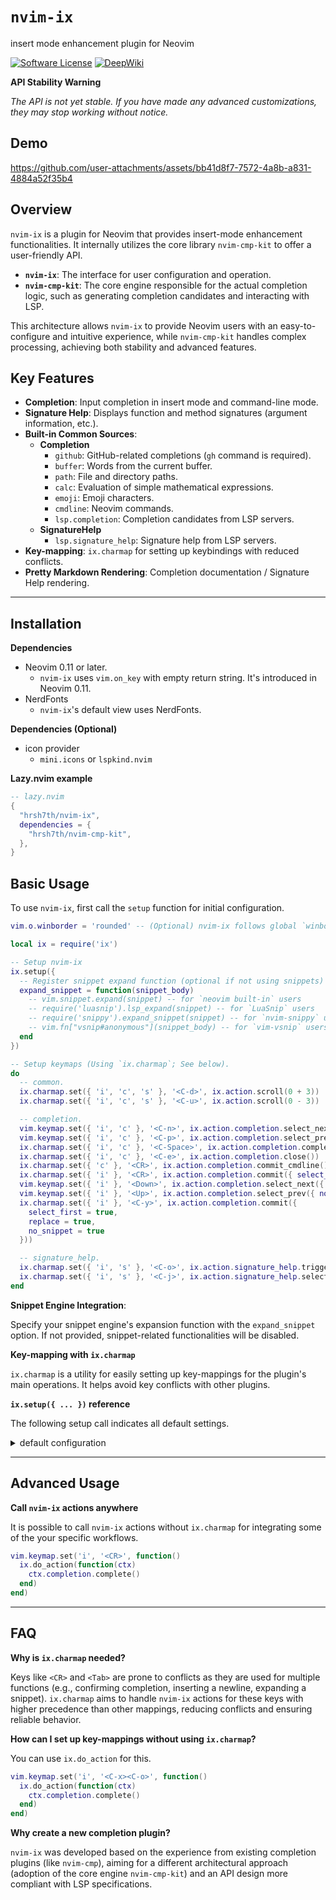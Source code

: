 # `nvim-ix`

insert mode enhancement plugin for Neovim

<a href="LICENSE.md"><img alt="Software License" src="https://img.shields.io/badge/license-Anti%20996-brightgreen.svg?style=flat-square"></a>
<a href="https://deepwiki.com/hrsh7th/nvim-ix"><img src="https://deepwiki.com/badge.svg" alt="DeepWiki"></a>

**API Stability Warning**

_The API is not yet stable. If you have made any advanced customizations, they
may stop working without notice._

## Demo

https://github.com/user-attachments/assets/bb41d8f7-7572-4a8b-a831-4884a52f35b4

## Overview

`nvim-ix` is a plugin for Neovim that provides insert-mode enhancement
functionalities. It internally utilizes the core library `nvim-cmp-kit` to offer
a user-friendly API.

- **`nvim-ix`**: The interface for user configuration and operation.
- **`nvim-cmp-kit`**: The core engine responsible for the actual completion
  logic, such as generating completion candidates and interacting with LSP.

This architecture allows `nvim-ix` to provide Neovim users with an
easy-to-configure and intuitive experience, while `nvim-cmp-kit` handles complex
processing, achieving both stability and advanced features.

## Key Features

- **Completion**: Input completion in insert mode and command-line mode.
- **Signature Help**: Displays function and method signatures (argument
  information, etc.).
- **Built-in Common Sources**:
  - **Completion**
    - `github`: GitHub-related completions (`gh` command is required).
    - `buffer`: Words from the current buffer.
    - `path`: File and directory paths.
    - `calc`: Evaluation of simple mathematical expressions.
    - `emoji`: Emoji characters.
    - `cmdline`: Neovim commands.
    - `lsp.completion`: Completion candidates from LSP servers.
  - **SignatureHelp**
    - `lsp.signature_help`: Signature help from LSP servers.
- **Key-mapping**: `ix.charmap` for setting up keybindings with reduced
  conflicts.
- **Pretty Markdown Rendering**: Completion documentation / Signature Help
  rendering.

---

## Installation

**Dependencies**

- Neovim 0.11 or later.
  - `nvim-ix` uses `vim.on_key` with empty return string. It's introduced in
    Neovim 0.11.
- NerdFonts
  - `nvim-ix`'s default view uses NerdFonts.

**Dependencies (Optional)**

- icon provider
  - `mini.icons` or `lspkind.nvim`

**Lazy.nvim example**

```lua
-- lazy.nvim
{
  "hrsh7th/nvim-ix",
  dependencies = {
    "hrsh7th/nvim-cmp-kit",
  },
}
```

## Basic Usage

To use `nvim-ix`, first call the `setup` function for initial configuration.

```lua
vim.o.winborder = 'rounded' -- (Optional) nvim-ix follows global `winborder` settings to render windows 

local ix = require('ix')

-- Setup nvim-ix
ix.setup({
  -- Register snippet expand function (optional if not using snippets)
  expand_snippet = function(snippet_body)
    -- vim.snippet.expand(snippet) -- for `neovim built-in` users
    -- require('luasnip').lsp_expand(snippet) -- for `LuaSnip` users
    -- require('snippy').expand_snippet(snippet) -- for `nvim-snippy` users
    -- vim.fn["vsnip#anonymous"](snippet_body) -- for `vim-vsnip` users
  end
})

-- Setup keymaps (Using `ix.charmap`; See below).
do
  -- common.
  ix.charmap.set({ 'i', 'c', 's' }, '<C-d>', ix.action.scroll(0 + 3))
  ix.charmap.set({ 'i', 'c', 's' }, '<C-u>', ix.action.scroll(0 - 3))

  -- completion.
  vim.keymap.set({ 'i', 'c' }, '<C-n>', ix.action.completion.select_next())
  vim.keymap.set({ 'i', 'c' }, '<C-p>', ix.action.completion.select_prev())
  ix.charmap.set({ 'i', 'c' }, '<C-Space>', ix.action.completion.complete())
  ix.charmap.set({ 'i', 'c' }, '<C-e>', ix.action.completion.close())
  ix.charmap.set({ 'c' }, '<CR>', ix.action.completion.commit_cmdline())
  ix.charmap.set({ 'i' }, '<CR>', ix.action.completion.commit({ select_first = true }))
  vim.keymap.set({ 'i' }, '<Down>', ix.action.completion.select_next({ no_insert = true }))
  vim.keymap.set({ 'i' }, '<Up>', ix.action.completion.select_prev({ no_insert = true }))
  ix.charmap.set({ 'i' }, '<C-y>', ix.action.completion.commit({
    select_first = true,
    replace = true,
    no_snippet = true
  }))

  -- signature_help.
  ix.charmap.set({ 'i', 's' }, '<C-o>', ix.action.signature_help.trigger_or_close())
  ix.charmap.set({ 'i', 's' }, '<C-j>', ix.action.signature_help.select_next())
end
```

**Snippet Engine Integration**:

Specify your snippet engine's expansion function with the `expand_snippet`
option. If not provided, snippet-related functionalities will be disabled.

**Key-mapping with `ix.charmap`**

`ix.charmap` is a utility for easily setting up key-mappings for the plugin's
main operations. It helps avoid key conflicts with other plugins.

**`ix.setup({ ... })` reference**

The following setup call indicates all default settings.

<details>

<summary>default configuration</summary>

```lua
local ix = require('nvim-ix')
ix.setup({
  ---Expand snippet function.
  ---@type nil|cmp-kit.completion.ExpandSnippet
  expand_snippet = nil,

  ---Check if macro is executing or not.
  ---@type fun(): boolean
  is_macro_executing = function()
    return vim.fn.reg_executing() ~= ''
  end,

  ---Check if macro is recording or not.
  ---@type fun(): boolean
  is_macro_recording = function()
    return vim.fn.reg_recording() ~= ''
  end,

  ---Completion configuration.
  completion = {

    ---Enable/disable auto completion.
    ---@type boolean
    auto = true,

    ---Enable/disable auto documentation.
    ---@type boolean
    auto_docs = true,

    ---Enable/disable LSP's preselect feature.
    ---@type boolean
    preselect = false,

    ---Default keyword pattern for completion.
    ---@type string
    default_keyword_pattern = require('cmp-kit.completion.ext.DefaultConfig').default_keyword_pattern,

    ---Resolve LSP's CompletionItemKind to icons.
    ---@type nil|fun(kind: cmp-kit.kit.LSP.CompletionItemKind): { [1]: string, [2]?: string }?
    icon_resolver = (function()
      local cache = {}

      local CompletionItemKindLookup = {}
      for k, v in pairs(LSP.CompletionItemKind) do
        CompletionItemKindLookup[v] = k
      end

      local lspkind = { pcall(require, 'lspkind') }
      local mini_icons = { pcall(require, 'mini.icons') }
      local function update()
        if lspkind[1] then
          return
        end
        lspkind = { pcall(require, 'lspkind') }
        if mini_icons[1] then
          return
        end
        mini_icons = { pcall(require, 'mini.icons') }
      end
      vim.api.nvim_create_autocmd({ 'BufEnter', 'CmdlineEnter' }, {
        callback = update,
      })

      -- mini.icons
      ---@param kind cmp-kit.kit.LSP.CompletionItemKind
      ---@return { [1]: string, [2]?: string }?
      return function(kind)
        kind = kind or LSP.CompletionItemKind.Text
        if lspkind[1] then
          if not cache[kind] then
            cache[kind] = { lspkind[2].symbolic(CompletionItemKindLookup[kind]), ('CmpItemKind' .. CompletionItemKindLookup[kind]) }
          end
          return cache[kind]
        end
        if mini_icons[1] then
          if not cache[kind] then
            cache[kind] = { mini_icons[2].get('lsp', CompletionItemKindLookup[kind]:lower()) }
          end
          return cache[kind]
        end
        return { '', '' }
      end
    end)(),
  },

  ---Signature help configuration.
  signature_help = {

    ---Auto trigger signature help.
    ---@type boolean
    auto = true,
  },

  ---Attach services for each per modes.
  attach = {
    ---Insert mode service initialization.
    ---NOTE: This is an advanced feature and is subject to breaking changes as the API is not yet stable.
    ---@type fun(): nil
    insert_mode = function()
      if vim.bo.buftype == 'nofile' then
        return
      end
      do
        local service = ix.get_completion_service({ recreate = true })
        service:register_source(ix.source.completion.calc(), { group = 1 })
        service:register_source(ix.source.completion.path(), { group = 10 })
        ix.source.completion.attach_lsp(service, { group = 20 })
        service:register_source(ix.source.completion.buffer(), { group = 20, dedup = true })
      end
      do
        local service = ix.get_signature_help_service({ recreate = true })
        ix.source.signature_help.attach_lsp(service)
      end
    end,
    ---Cmdline mode service initialization.
    ---NOTE: This is an advanced feature and is subject to breaking changes as the API is not yet stable.
    ---@type fun(): nil
    cmdline_mode = function()
      local service = ix.get_completion_service({ recreate = true })
      if vim.tbl_contains({ '/', '?' }, vim.fn.getcmdtype()) then
        service:register_source(ix.source.completion.buffer(), { group = 1 })
      elseif vim.fn.getcmdtype() == ':' then
        service:register_source(ix.source.completion.path(), { group = 1 })
        service:register_source(ix.source.completion.cmdline(), { group = 10 })
      end
    end,
  },
})
```

</details>

---

## Advanced Usage

**Call `nvim-ix` actions anywhere**

It is possible to call `nvim-ix` actions without `ix.charmap` for integrating
some of the your specific workflows.

```lua
vim.keymap.set('i', '<CR>', function()
  ix.do_action(function(ctx)
    ctx.completion.complete()
  end)
end)
```

---

## FAQ

**Why is `ix.charmap` needed?**

Keys like `<CR>` and `<Tab>` are prone to conflicts as they are used for
multiple functions (e.g., confirming completion, inserting a newline, expanding
a snippet). `ix.charmap` aims to handle `nvim-ix` actions for these keys with
higher precedence than other mappings, reducing conflicts and ensuring reliable
behavior.

**How can I set up key-mappings without using `ix.charmap`?**

You can use `ix.do_action` for this.

```lua
vim.keymap.set('i', '<C-x><C-o>', function()
  ix.do_action(function(ctx)
    ctx.completion.complete()
  end)
end)
```

**Why create a new completion plugin?**

`nvim-ix` was developed based on the experience from existing completion plugins
(like `nvim-cmp`), aiming for a different architectural approach (adoption of
the core engine `nvim-cmp-kit`) and an API design more compliant with LSP
specifications.
